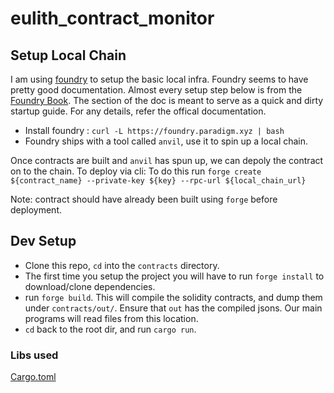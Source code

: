 # eulith_contract_monitor

## Setup Local Chain
I am using [foundry](https://github.com/foundry-rs/foundry) to setup the basic local infra. Foundry seems to have pretty good documentation. Almost every setup step below is from the [Foundry Book](https://book.getfoundry.sh/). The section of the doc is meant to serve as a quick and dirty startup guide. For any details, refer the offical documentation.

- Install foundry : `curl -L https://foundry.paradigm.xyz | bash`
- Foundry ships with a tool called `anvil`,  use it to spin up a local chain.

Once contracts are built and `anvil` has spun up, we can depoly the contract on to the chain. 
To deploy via cli: To do this run `forge create ${contract_name} --private-key ${key} --rpc-url ${local_chain_url}`

Note: contract should have already been built using `forge` before deployment.


## Dev Setup
- Clone this repo, `cd` into the `contracts` directory.
- The first time you setup the project you will have to run `forge install` to download/clone dependencies.
- run `forge build`. This will compile the solidity contracts, and dump them under `contracts/out/`. Ensure that `out` has the compiled jsons. Our main programs will read files from this location. 
- `cd` back to the root dir, and run `cargo run`.


### Libs used
[Cargo.toml](./app/Cargo.toml)
